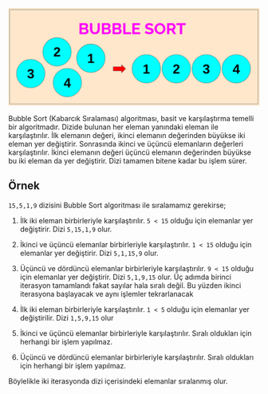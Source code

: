 ![Bubble Sort](../assets/bubble_sort.png)

Bubble Sort (Kabarcık Sıralaması) algoritması, basit ve karşılaştırma temelli bir algoritmadır. Dizide bulunan her eleman yanındaki eleman ile karşılaştırılır. İlk elemanın değeri, ikinci elemanın değerinden büyükse iki eleman yer değiştirir. Sonrasında ikinci ve üçüncü elemanların değerleri karşılaştırılır. İkinci elemanın değeri üçüncü elemanın değerinden büyükse bu iki eleman da yer değiştirir. Dizi tamamen bitene kadar bu işlem sürer.

## Örnek
`15,5,1,9` dizisini Bubble Sort algoritması ile sıralamamız gerekirse;

1. İlk iki eleman birbirleriyle karşılaştırılır. `5 < 15` olduğu için elemanlar yer değiştirir. Dizi `5,15,1,9` olur.
2. İkinci ve üçüncü elemanlar birbirleriyle karşılaştırılır. `1 < 15` olduğu için elemanlar yer değiştirir. Dizi `5,1,15,9` olur.
3. Üçüncü ve dördüncü elemanlar birbirleriyle karşılaştırılır. `9 < 15` olduğu için elemanlar yer değiştirir. Dizi `5,1,9,15` olur.
Üç adımda birinci iterasyon tamamlandı fakat sayılar hala sıralı değil. Bu yüzden ikinci iterasyona başlayacak ve aynı işlemler tekrarlanacak

1. İlk iki eleman birbirleriyle karşılaştırılır. `1 < 5` olduğu için elemanlar yer değiştirilir. Dizi `1,5,9,15` olur
2. İkinci ve üçüncü elemanlar birbirleriyle karşılaştırılır. Sıralı oldukları için herhangi bir işlem yapılmaz.
3. Üçüncü ve dördüncü elemanlar birbirleriyle karşılaştırılır. Sıralı oldukları için herhangi bir işlem yapılmaz.

Böylelikle iki iterasyonda dizi içerisindeki elemanlar sıralanmış olur. 
